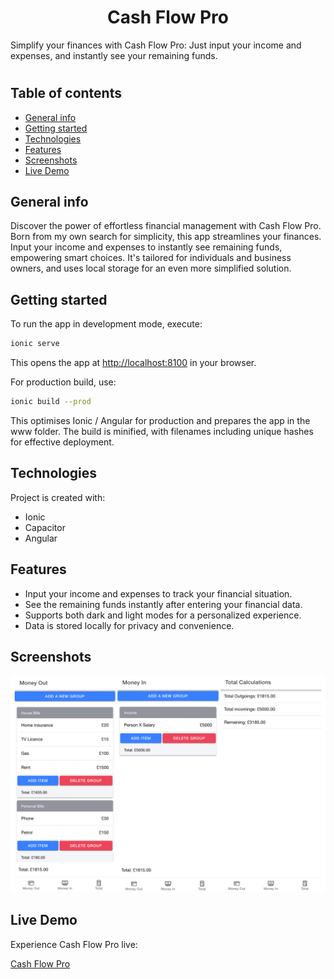 <h1 align="center">
Cash Flow Pro
</h1>
Simplify your finances with Cash Flow Pro: Just input your income and expenses, and instantly see your remaining funds.

#

## Table of contents

* [General info](#general-info)
* [Getting started](#getting-started)
* [Technologies](#technologies)
* [Features](#features)
* [Screenshots](#screenshots)
* [Live Demo](#live-demo)

## General info

Discover the power of effortless financial management with Cash Flow Pro. Born from my own search for simplicity, this app streamlines your finances. Input your income and expenses to instantly see remaining funds, empowering smart choices. It's tailored for individuals and business owners, and uses local storage for an even more simplified solution.

## Getting started

To run the app in development mode, execute:

```bash
ionic serve
```

This opens the app at [http://localhost:8100](http://localhost:8100) in your browser.

For production build, use:

```bash
ionic build --prod
```

This optimises Ionic / Angular for production and prepares the app in the www folder. The build is minified, with filenames including unique hashes for effective deployment.

## Technologies

Project is created with:

* Ionic
* Capacitor
* Angular

## Features

* Input your income and expenses to track your financial situation.
* See the remaining funds instantly after entering your financial data.
* Supports both dark and light modes for a personalized experience.
* Data is stored locally for privacy and convenience.

## Screenshots

<img  src="src/assets/screenshots/cash-flow-pro-image.png">

## Live Demo

Experience Cash Flow Pro live:

[Cash Flow Pro](https://cash-flow-pro.web.app/)
